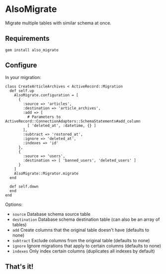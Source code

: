 AlsoMigrate
===========

Migrate multiple tables with similar schema at once.

Requirements
------------


    gem install also_migrate


Configure
---------

In your migration:


    class CreateArticleArchives < ActiveRecord::Migration
      def self.up
        AlsoMigrate.configuration = [
          {
            :source => 'articles',
            :destination => 'article_archives',
            :add => [
              # Parameters to ActiveRecord::ConnectionAdapters::SchemaStatements#add_column
              [ 'deleted_at', :datetime, {} ]
            ],
            :subtract => 'restored_at',
            :ignore => 'deleted_at',
            :indexes => 'id'
          },
          {
            :source => 'users',
            :destination => [ 'banned_users', 'deleted_users' ]
          }
        ]
        AlsoMigrate::Migrator.migrate
      end
    
      def self.down
      end
    end

Options:

* `source` Database schema source table
* `destination` Database schema destination table (can also be an array of tables)
* `add` Create columns that the original table doesn't have (defaults to none)
* `subtract` Exclude columns from the original table (defaults to none)
* `ignore` Ignore migrations that apply to certain columns (defaults to none)
* `indexes` Only index certain columns (duplicates all indexes by default)

That's it!
----------